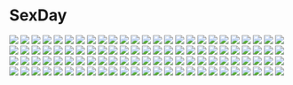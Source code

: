 # SexDay
![](https://konachan.com/jpeg/a6bb6f22a8de9a7146b33948322f0a25/Konachan.com%20-%20170784%20blush%20breasts%20cube%20fingering%20gray_hair%20long_hair%20navel%20nipples%20no_bra%20panties%20panty_pull%20red_eyes%20shirt_lift%20tears%20thighhighs%20twintails%20underwear%20wet.jpg)
![](https://konachan.com/jpeg/43f759bb82be1f9a896403839a46740e/Konachan.com%20-%20259310%202girls%20bikini%20black_hair%20blush%20breasts%20cameltoe%20cleavage%20long_hair%20moon%20pink_eyes%20pink_hair%20shima_rin%20shoujo_ai%20sleeping%20swimsuit%20yuru_camp.jpg)
![](https://konachan.com/image/a5ec6817f3bad96dd341d1d06deae150/Konachan.com%20-%2012471%20bikini%20goshuushou-sama_ninomiya-kun%20swimsuit%20tsukimura_mayu.jpg)
![](https://konachan.com/jpeg/493e5345e2f6396e82020b09b65f0123/Konachan.com%20-%2018240%20school_rumble%20tsukamoto_tenma.jpg)
![](https://konachan.com/jpeg/e9170fea95468d05fcd8c46f87a7d69c/Konachan.com%20-%20170467%20book%20bow%20braids%20game_cg%20hontani_kanae%20long_hair%20natsume_koyomi%20red_eyes%20ribbons%20saga_planets%20school_uniform%20skirt%20twintails%20white_hair.jpg)
![](https://konachan.com/jpeg/1d8d740a9e1398632b95451e4dd6994e/Konachan.com%20-%20124817%20censored%20ex-one%20fellatio%20game_cg%20gray_hair%20manatsu_no_yoru_no_yuki_monogatari%20mikeou%20nude%20penis%20red_eyes%20shinjou_yukina%20short_hair%20wet.jpg)
![](https://konachan.com/jpeg/d16073cec3f3d8b705a515b0f51544a2/Konachan.com%20-%20216732%20aliasing%20aqua_eyes%20aqua_hair%20barefoot%20blue%20hatsune_miku%20long_hair%20sky%20syego%20tattoo%20tie%20twintails%20vocaloid.jpg)
![](https://konachan.com/image/52069a85d74a8a8cc559d860b246e339/Konachan.com%20-%2051079%20brown_eyes%20brown_hair%20green%20long_hair%20ponytail%20suzumiya_haruhi%20suzumiya_haruhi_no_yuutsu.jpg)
![](https://konachan.com/image/b366ad89bde1df8aff93c170c929742b/Konachan.com%20-%2036102%20chaos%3Bhead%20orihara_kozue.jpg)
![](https://konachan.com/image/02f65e2c64706e0c9eaa55f653baf0f9/Konachan.com%20-%2045757%20black_hair%20blonde_hair%20brown_eyes%20brown_hair%20chibi%20futami_ami%20futami_mami%20glasses%20green_eyes%20group%20idolmaster%20miura_azusa%20ribbons%20twins%20wink.jpg)
![](https://konachan.com/image/25e700bd3313c829909b2c74ee24d388/Konachan.com%20-%20227259%20blush%20breasts%20brown_hair%20catgirl%20cleavage%20close%20idolmaster%20idolmaster_cinderella_girls%20maekawa_miku%20rakkogawa_rinro%20short_hair.jpg)
![](https://konachan.com/jpeg/9e4cdfa5e1d0b976cb40a119a315e9b6/Konachan.com%20-%20188685%20akino_towako%20breasts%20ichinose_kurumi%20logo%20misono_kaede%20nipples%20nishieda_karin%20nude%20saimin_paranoia%20satomi_shion%20tagme_%28artist%29%20yusa_mizuki.jpg)
![](https://konachan.com/jpeg/460191c164e5b127fc86dd7b6738eef2/Konachan.com%20-%20200996%20blue_hair%20breasts%20cleavage%20clinexgrim%20collar%20gloves%20headdress%20idolmaster%20idolmaster_million_live%21%20pink_eyes%20short_hair%20tokugawa_matsuri.jpg)
![](https://konachan.com/image/b1cded8bffd41ac9e365cfd32d55ee50/Konachan.com%20-%20221062%20blonde_hair%20building%20city%20drink%20instrument%20long_hair%20mcdonald%27s%20night%20ogiso_setsuna%20piano%20snow%20suit%20touma_kazusa%20white_album_2%20zi_ye_%28hbptcsg2%29.jpg)
![](https://konachan.com/jpeg/be38607ab5ced30678691532945b0a4e/Konachan.com%20-%20305207%20aqua_eyes%20armor%20black_hair%20mecha%20mechagirl%20original%20short_hair%20tom-neko_%28zamudo_akiyuki%29.jpg)
![](https://konachan.com/image/c7c1643f4deab1808f51783c2cfff41b/Konachan.com%20-%20225668%20black-rayal%20panties%20princess_peach%20super_mario%20thighhighs%20underwear.jpg)
![](https://konachan.com/jpeg/e2bb8df7026a214b343d57c324c57c2e/Konachan.com%20-%20214931%202girls%20black_hair%20blush%20bow%20byruu%20furoria%20gray_hair%20headdress%20lolita_fashion%20long_hair%20pantyhose%20purple_eyes%20ribbons%20school_uniform%20shironeko_project.jpg)
![](https://konachan.com/jpeg/c843f3c7790659520fbf524092a26cb8/Konachan.com%20-%20174657%20blue_hair%20boots%20bow%20flowers%20grass%20hat%20hinanawi_tenshi%20kanimiso-wassyoi%20moon%20red_eyes%20sword%20touhou%20weapon.jpg)
![](https://konachan.com/image/956a55fc10f77de2e07604efc5508acb/Konachan.com%20-%2045673%20edward_elric%20fullmetal_alchemist%20roy_mustang.jpg)
![](https://konachan.com/jpeg/6d51a1829b0a87d832721a5f3b9c6280/Konachan.com%20-%20285116%20bow%20brown_hair%20building%20butterfly%20chinese_dress%20headdress%20long_hair%20red_eyes%20ribbons%20sky%20tidsean%20umbrella%20vocaloid%20wristwear%20yuezheng_ling.jpg)
![](https://konachan.com/jpeg/e1920319f0d19a4509acc89b5ec4bda2/Konachan.com%20-%20151103%20botan_%28artist%29%20breasts%20brown_hair%20censored%20game_cg%20nipples%20nude%20omae_no_onna_o_netotteyaru%20sex%20takagi_shiori%20wet.jpg)
![](https://konachan.com/image/dd56f9a57beac3fc39e50701c78085e9/Konachan.com%20-%208067%20izumi_konata%20lucky_star%20school_uniform.jpg)
![](https://konachan.com/image/9ac07ef3106880b811b4ca4c2f7b903d/Konachan.com%20-%2025064%20kei_%28artist%29%20red_eyes%20rozen_maiden%20suigintou.jpg)
![](https://konachan.com/image/17293b12add5df4cdb60804a9ad0217d/Konachan.com%20-%20301158%20ass%20black_hair%20blush%20breasts%20nipples%20ogino_%28oginogino%29%20original%20panties%20pantyhose%20pussy_juice%20shirt_lift%20short_hair%20spread_legs%20underwear%20yellow_eyes.jpg)
![](https://konachan.com/image/6b04d6c8417d08b6b29ff1cd4c502db4/Konachan.com%20-%20278525%20black_hair%20blue_eyes%20bow%20breasts%20cleavage%20hoo_bamon%20long_hair%20panties%20penis%20realistic%20spread_legs%20twintails%20uncensored%20underwear%20watermark.jpg)
![](https://konachan.com/jpeg/4813adaa67a3ad478d138b96e50b23b3/Konachan.com%20-%20273984%20aircraft%20aliceblue%20anthropomorphism%20azur_lane%20bikini%20bow%20headband%20navel%20pink_hair%20purple_eyes%20short_hair%20swim_ring%20swimsuit%20water%20wristwear.jpg)
![](https://konachan.com/jpeg/1eacd0a93cf6666cc144ed8e98a09c39/Konachan.com%20-%20122315%20aikawa_jun%20long_hair%20monochrome%20rby%20thighhighs%20zaregoto_series.jpg)
![](https://konachan.com/image/6554537f5b2dade8cb2c7a782baad5ca/Konachan.com%20-%20237004%202girls%20aqua_eyes%20aqua_hair%20dress%20ecoliff%20gloves%20headband%20konno_yuuki%20long_hair%20pointed_ears%20red_eyes%20sword_art_online%20thighhighs%20yuuki_asuna.jpg)
![](https://konachan.com/image/787d3200d1e9d0a25e0b84d5c0bb9f8c/Konachan.com%20-%2026433%20fate_%28series%29%20fate_stay_night%20tohsaka_rin%20type-moon.jpg)
![](https://konachan.com/jpeg/7fa0ffa229ba0c1d5960c6d5edf7f8a3/Konachan.com%20-%2069842%20bandage%20blush%20breasts%20censored%20game_cg%20hanasaki_uri%20long_hair%20moon%20night%20nipples%20nude%20purple_hair%20skyfish%20stars%20tears.jpg)
![](https://konachan.com/image/2689fddf01dea28189ec8b8d8389fab0/Konachan.com%20-%2029255%20littlewitch%20oyari_ashito.jpg)
![](https://konachan.com/image/c4d122615ace6d66b11042f28c106f5e/Konachan.com%20-%2032456%20tagme.jpg)
![](https://konachan.com/image/2771dfd787678cf4c0a4db0685f866ac/Konachan.com%20-%2094142%20blonde_hair%20boots%20hat%20mahou_shoujo_madoka_magica%20panties%20thighhighs%20tomoe_mami%20underwear%20yellow_eyes.jpg)
![](https://konachan.com/image/1237159c0cbb029bd6e884407af7ce9e/Konachan.com%20-%20305774%20animal%20black_hair%20book%20cat%20couch%20leaves%20long_hair%20minncn%20orange_eyes%20original%20school_uniform%20skirt.jpg)
![](https://konachan.com/jpeg/c72411a7839bd70b749d13c7cbdf1e7e/Konachan.com%20-%20291233%20anthropomorphism%20azur_lane%20breasts%20close%20cum%20formidable_%28azur_lane%29%20paizuri%20penis%20wenzheng147.jpg)
![](https://konachan.com/jpeg/1008d562e2ea5954822a2abe5a54620b/Konachan.com%20-%20136172%20animal%20fish%20original%20rby%20scenic%20water%20waterfall.jpg)
![](https://konachan.com/jpeg/ca6099580facb66417e8bed20a3ba5ad/Konachan.com%20-%2040200%20tengen_toppa_gurren_lagann%20topless%20yoko_littner.jpg)
![](https://konachan.com/jpeg/8102a0473fd7ee866c34521997c1623e/Konachan.com%20-%20227760%20headband%20kaede_%28artist%29%20long_hair%20original%20ponytail%20red_eyes%20school_uniform%20skirt%20thighhighs%20third-party_edit%20white%20white_hair%20zettai_ryouiki.jpg)
![](https://konachan.com/jpeg/a90e4700b2f872166a375bcb608ce0eb/Konachan.com%20-%20300134%20breasts%20brown_hair%20cum%20fingering%20granblue_fantasy%20hirotan_insitao%20long_hair%20morrigna_%28granblue_fantasy%29%20nipples%20nude%20wings.jpg)
![](https://konachan.com/jpeg/a2078cb1da3ec9849c005868be5c9811/Konachan.com%20-%2067025%20detroit_metal_city%20negishi_soichi.jpg)
![](https://konachan.com/image/c1042e4e7c5532c75b5ad327630e67b4/Konachan.com%20-%20267979%20ass%20bikini%20blush%20breasts%20cleavage%20clouds%20garter%20group%20gun%20hat%20headband%20navel%20original%20ponytail%20red_eyes%20shorts%20sideboob%20sky%20swimsuit%20water%20weapon.jpg)
![](https://konachan.com/image/f298d7115b6b6b3ba5969b06e921e0c4/Konachan.com%20-%20186070%20blush%20bra%20breasts%20cleavage%20kestrel%20long_hair%20monochrome%20navel%20original%20pantyhose%20underwear.jpg)
![](https://konachan.com/image/0d9c1df617269e39b84d06a99c2d5742/Konachan.com%20-%2011885%20cal_devens%20phantom_of_inferno.jpg)
![](https://konachan.com/image/5670629da19107e656c965a0a75ca590/Konachan.com%20-%20291011%20blonde_hair%20blue_eyes%20blue_hair%20candy%20dark_skin%20lollipop%20long_hair%20pink_eyes%20pink_hair%20red_eyes%20school_uniform%20short_hair%20swimsuit%20yume_no_owari.jpg)
![](https://konachan.com/image/b623e8a016bd1b182e0d5a1c98be355d/Konachan.com%20-%2011772%20pointed_ears%20shuffle.jpg)
![](https://konachan.com/image/73955257fb10bc9bdf11fbfb3a5d2e0a/Konachan.com%20-%2057778%20close%20suzumiya_haruhi%20suzumiya_haruhi_no_yuutsu.jpg)
![](https://konachan.com/jpeg/4b9fdd7269ad46a6cbb7e81dd4ccfafe/Konachan.com%20-%20174300%202girls%20aqua_eyes%20fan%20hat%20headband%20ishimu%20katana%20konpaku_youmu%20myon%20petals%20pink_eyes%20pink_hair%20short_hair%20sword%20touhou%20weapon%20white_hair.jpg)
![](https://konachan.com/image/a1b52756a0e88268de5ba4e1efec833f/Konachan.com%20-%2064753%20corticarte_apa_lagranges%20shinkyoku_soukai_polyphonica.jpg)
![](https://konachan.com/image/80520eef59018209572fbe935cf71e8b/Konachan.com%20-%20225272%20black_hair%20blue_eyes%20blush%20braids%20brown_eyes%20brown_hair%20cake%20crying%20food%20group%20misaki_akeno%20nosa_kouko%20ponytail%20red_eyes%20tears%20twintails%20wink.jpg)
![](https://konachan.com/jpeg/313256d7fce9cd27f2b44617dc392724/Konachan.com%20-%20206989%205240mosu%20aliasing%20ass%20blush%20breasts%20cleavage%20clownpiece%20fairy%20hat%20long_hair%20nopan%20panties%20red_eyes%20thighhighs%20touhou%20underwear%20upskirt%20wings.jpg)
![](https://konachan.com/jpeg/d7681d738dd4f6eafff2218ee691e918/Konachan.com%20-%20175250%202girls%20anus%20ass%20censored%20game_cg%20kirimiya_sally%20long_hair%20nanase_meruchi%20nopan%20pink_hair%20purple_eyes%20pussy%20pussy_juice%20red_hair%20twintails.jpg)
![](https://konachan.com/jpeg/4944f125d37633d36cf922f01e9f6b92/Konachan.com%20-%20257822%202girls%20anthropomorphism%20azur_lane%20brown_hair%20drink%20food%20fruit%20gray_hair%20japanese_clothes%20kotatsu%20long_hair%20orange_%28fruit%29%20ponytail%20sake%20zicai_tang.jpg)
![](https://konachan.com/jpeg/0368304d0d0eff835c604be0e0a22210/Konachan.com%20-%20167349%20baka_to_test_to_shoukanjuu%20blush%20chibi%20himeji_mizuki%20long_hair%20pink_hair%20purple_eyes%20school_uniform%20skirt%20socks%20transparent%20vector.jpg)
![](https://konachan.com/image/1f976b2a7ce91450254e55565042c102/Konachan.com%20-%20188748%20blue_eyes%20date_a_live%20long_hair%20school_uniform%20skirt%20tobiichi_origami%20translation_request%20tsunako%20white_hair.jpg)
![](https://konachan.com/jpeg/59fce8d1411809078824fc2d5a20c8ba/Konachan.com%20-%20273301%20anthropomorphism%20black_hair%20breasts%20brown_eyes%20cleavage%20girls_frontline%20gun%20headband%20keenh%20long_hair%20navel%20panties%20petals%20signed%20underwear%20weapon.jpg)
![](https://konachan.com/image/6b54a196dfac953bea96c8b230434dab/Konachan.com%20-%20116933%20getsumen%20glasses%20stars%20suzumiya_haruhi%20suzumiya_haruhi_no_yuutsu.jpg)
![](https://konachan.com/image/2264c2cca5e6fd60c624926d8cdd74ec/Konachan.com%20-%20296732%20animal_ears%20barefoot%20bed%20blush%20breasts%20catgirl%20fang%20gray_hair%20long_hair%20mafuyu_%28chibi21%29%20no_bra%20original%20purple_eyes%20tail.jpg)
![](https://konachan.com/jpeg/1309e3c4d5b925e9f5b59c9faaa4cc0e/Konachan.com%20-%20132133%20game_cg%20giga%20hotchkiss%20marui%20sumiyoshi_nana.jpg)
![](https://konachan.com/image/c441fd5ff0bb97937e43074b10af76a9/Konachan.com%20-%20138520%20d_chara_mail%20dmm%20green_hair%20panties%20pantyhose%20tagme_%28artist%29%20underwear.jpg)
![](https://konachan.com/image/7a8b050e20200633ce0ab795beb0567c/Konachan.com%20-%209849%20animal_ears%20catgirl.jpg)
![](https://konachan.com/image/920435429f749e767f50276f07a6a77a/Konachan.com%20-%20226988%20blonde_hair%20original%20signed%20wayne_chan.jpg)
![](https://konachan.com/image/224f60d813d1b451623fe1aeaa696055/Konachan.com%20-%20210372%20bikini%20blush%20breasts%20cleavage%20highschool_dxd%20short_hair%20swimsuit%20tagme_%28artist%29%20toujou_koneko%20white_hair.jpg)
![](https://konachan.com/jpeg/d38ca23eb3d571ab00039f6c629fc6ff/Konachan.com%20-%20246374%20aqua_eyes%20blue_hair%20braids%20breasts%20brown_hair%20dearrose%20flowers%20long_hair%20merc_storia%20reflection%20short_hair%20sleeping%20stars%20tagme_%28character%29%20water.jpg)
![](https://konachan.com/jpeg/a89234a2fd68780dae407fc72b8fda5e/Konachan.com%20-%20297602%20animal_ears%20ass%20black_eyes%20black_hair%20blush%20breasts%20building%20city%20flowers%20long_hair%20mousegirl%20original%20ran%27ou_%28tamago_no_kimi%29%20ribbons%20tail%20wristwear.jpg)
![](https://konachan.com/jpeg/1ae618ec2bee5a63abd03552e630d02b/Konachan.com%20-%20227559%202girls%20aliasing%20aqua_eyes%20ball%20bikini%20bow%20brown_eyes%20brown_hair%20flat_chest%20green_hair%20gun%20hat%20navel%20ribbons%20short_hair%20swim_ring%20swimsuit%20water%20weapon.jpg)
![](https://konachan.com/jpeg/ee3b483a27fb75885aa892afb9a85dff/Konachan.com%20-%20101178%20astalotte%20bed%20game_cg%20hat%20junketsu_megami-sama%20loli%20panties%20pink_hair%20purple_eyes%20thighhighs%20twintails%20underwear.jpg)
![](https://konachan.com/image/b35d612e9d1a34dc718e1eb288aa8933/Konachan.com%20-%209852%20animal_ears%20bell%20blush%20bow%20breasts%20catgirl%20cleavage%20dress%20gloves%20momomiya_ichigo%20panties%20tokyo_mew_mew%20underwear.jpg)
![](https://konachan.com/image/534b8b2ee66ef4e15121b31abe46f27e/Konachan.com%20-%20295335%20abo_%28kawatasyunnnosukesabu%29%20animal_ears%20boots%20cape%20doll%20fang%20halloween%20hat%20lolita_fashion%20original%20pumpkin%20puppet%20red_eyes%20vampire%20white_hair.jpg)
![](https://konachan.com/jpeg/1c867ebbc5c2be9fc3e82dcfce85c1c9/Konachan.com%20-%2079516%20doll%20hakurei_reimu%20hong_meiling%20izayoi_sakuya%20kirisame_marisa%20maid%20miko%20nekoiro%20remilia_scarlet%20shanghai_doll%20thighhighs%20touhou%20vampire%20yakumo_yukari.jpg)
![](https://konachan.com/jpeg/453470b0b1935aea9d784b50116af0c9/Konachan.com%20-%2073785%20close%20k-on%21%20kotobuki_tsumugi%20vector.jpg)
![](https://konachan.com/image/3f40224b2727a9e286b0fd11ceb493e5/Konachan.com%20-%20184165%20anal%20anus%20breasts%20brown_hair%20censored%20cum%20mei_%28pokemon%29%20pantyhose%20pokemon%20pussy%20spread_legs%20spread_pussy%20tenako%20torn_clothes.jpg)
![](https://konachan.com/jpeg/1f13cf70ee06a146d19b0aa85350a563/Konachan.com%20-%20294531%20black_hair%20blush%20breasts%20ensemble_%28company%29%20game_cg%20long_hair%20nipples%20panties%20saionji_youko%20tagme_%28artist%29%20topless%20underwear.jpg)
![](https://konachan.com/image/acaaa35e3c0120e255dcba8801a72679/Konachan.com%20-%20133196%20aqua_eyes%20aqua_hair%20clouds%20hat%20original%20panties%20pointed_ears%20red_silk_bird%20sky%20underwear%20wings.jpg)
![](https://konachan.com/jpeg/d61e1395ac48713e48009bcb9d5e1d62/Konachan.com%20-%20251238%20alice_margatroid%20aqua_eyes%20blonde_hair%20blush%20doll%20hourai%20mage%20nasuno_chiyo%20pantyhose%20shanghai_doll%20short_hair%20sword%20tie%20touhou%20watermark%20weapon.jpg)
![](https://konachan.com/image/b3e27c85635f04fa5fbe0434dafbd1bc/Konachan.com%20-%2012641%20filia%20ohno_tetsuya%20panties%20prism_ark%20sword%20underwear%20weapon.jpg)
![](https://konachan.com/image/121cffe551dcf48323b10f4350288336/Konachan.com%20-%20104405%20all_male%20gokudera_hayato%20hibari_kyouya%20katekyou_hitman_reborn%20lambo%20male%20rokudou_mukuro%20sasagawa_ryohei%20sawada_tsunayoshi%20yamamoto_takeshi.jpg)
![](https://konachan.com/image/6d10847b720b231698e21db3df0ba350/Konachan.com%20-%2069128%20black%20blue_eyes%20blue_hair%20bow%20dress%20hat%20ribbons%20shikieiki_yamaxanadu%20thighhighs%20touhou.jpg)
![](https://konachan.com/jpeg/6aeb0ac60374add1ffc91b1da3e79695/Konachan.com%20-%20128848%20black_hair%20bow%20elbow_gloves%20gloves%20gmot%20gun%20red_eyes%20reiuji_utsuho%20skirt%20thighhighs%20touhou%20weapon%20white%20wings.jpg)
![](https://konachan.com/image/1d346d497b49087d5c20c8f8ee3f659c/Konachan.com%20-%2029417%20clannad%20fujibayashi_kyou%20key%20logo%20long_hair%20purple_eyes%20purple_hair%20school_uniform%20zoom_layer.jpg)
![](https://konachan.com/image/f7e7856823044a81f2e4a01a63413e16/Konachan.com%20-%20217072%20ass%20beach%20bikini%20chibi%20kazu-chan%20keroro_gunsou%20natsumi_hinata%20pink_hair%20sergeant_keroro%20swimsuit%20tagme_%28character%29%20twintails.jpg)
![](https://konachan.com/jpeg/861f003d07ac7b1561306a17933f5cad/Konachan.com%20-%20178666%20119%20dress%20hoodie%20long_hair%20purple_eyes%20purple_hair%20thighhighs%20vocaloid%20voiceroid%20yuzuki_yukari%20zettai_ryouiki.jpg)
![](https://konachan.com/image/9a25c736ffe0bf3013663546d000fba8/Konachan.com%20-%20104645%20blue_eyes%20brown_hair%20flowers%20grass%20long_hair%20original%20sky%20tree.jpg)
![](https://konachan.com/image/60b157500a1dd8b12d9d677649ce3263/Konachan.com%20-%20295325%20agnamore%20aliasing%20black%20food%20fruit%20long_hair%20original%20pink_eyes%20pink_hair%20strawberry.jpg)
![](https://konachan.com/jpeg/fdacadacd6c467ba7f7d797c7b368388/Konachan.com%20-%20163574%202girls%20coracola%20gun%20panty_%28character%29%20panty_%26_stocking_with_garterbelt%20school_uniform%20skirt%20stocking_%28character%29%20weapon.jpg)
![](https://konachan.com/jpeg/0085a4ee0ccdb5c8368b6777bb547e80/Konachan.com%20-%20304185%20anthropomorphism%20ass%20azur_lane%20blush%20bremerton_%28azur_lane%29%20cameltoe%20long_hair%20panties%20pink_hair%20red_eyes%20shirt_lift%20skirt%20underwear%20uzuki_karasu%20wet.jpg)
![](https://konachan.com/jpeg/fa637015b27b3483917c3d86161dae70/Konachan.com%20-%20296222%20ass%20breasts%20brown_eyes%20brown_hair%20cameltoe%20fatal_fury%20king_of_fighters%20long_hair%20ponytail%20shiranui_mai%20sideboob%20sketch%20takatou_suzunosuke.jpg)
![](https://konachan.com/image/ccbdb57507e82c9800a0f60e94873ba3/Konachan.com%20-%20203479%202girls%20bikini%20blonde_hair%20breast_hold%20brown_eyes%20long_hair%20original%20pink_hair%20short_hair%20swimsuit%20underboob%20water%20wet%20wox%20yuri.jpg)
![](https://konachan.com/image/bf47516930417829850e278e09a007e3/Konachan.com%20-%20195153%20blonde_hair%20bubbles%20clouds%20def_%28chronowarld%29%20leopard_%28yatterman%29%20long_hair%20male%20sky%20socks%20sunset%20yoru_no_yatterman.jpg)
![](https://konachan.com/image/3ae0d081d424e3157f1d1e5ce08b42df/Konachan.com%20-%2047051%20dragonball%20muten_roshi.jpg)
![](https://konachan.com/image/700998fbc8548e2a548fd67a17d8e092/Konachan.com%20-%20292072%20animal_ears%20bikini%20blonde_hair%20glasses%20gloves%20horns%20long_hair%20navel%20original%20ponytail%20purple_hair%20swimsuit%20tattoo%20thighhighs%20white%20yutazou.jpg)
![](https://konachan.com/jpeg/8d3e8d78e74f104ae7b3a80ef8714819/Konachan.com%20-%20173092%20all_male%20bellezza_felutia%20black_hair%20building%20clouds%20felutiahime%20long_hair%20male%20necklace%20original%20red_eyes%20sky%20torii%20trap%20tree%20watermark.jpg)
![](https://konachan.com/image/11ced7e718e21e8cadacf8a9116f4dbb/Konachan.com%20-%20109724%20blonde_hair%20blue_eyes%20hat%20headphones%20nagimiso%20original%20space%20stars.jpg)
![](https://konachan.com/image/aa3b7088b9857d91aef8327ad3ff6065/Konachan.com%20-%20197253%20aqua_eyes%20aqua_hair%20barefoot%20bubbles%20dress%20flowers%20hatsune_miku%20long_hair%20ribbons%20twintails%20underwater%20vocaloid%20water%20yezhi_na.jpg)
![](https://konachan.com/image/4c2b323e2b2725ba5bccd31ea9d07683/Konachan.com%20-%20133234%20animal%20bird%20blonde_hair%20blue_eyes%20book%20braids%20dress%20long_hair%20original%20sakumamei.jpg)
![](https://konachan.com/image/efafccd00c595f7eb8a46d14787d05f0/Konachan.com%20-%20170662%20ass%20beach%20bikini%20breasts%20catgirl%20cleavage%20clouds%20eyepatch%20group%20hat%20horns%20kisume%20navel%20red_eyes%20signed%20sky%20swimsuit%20tattoo%20touhou%20tree%20water%20wink.jpg)
![](https://konachan.com/jpeg/ad839027653bde2fce1b2f5824431a0d/Konachan.com%20-%2036866%20polychromatic%20sayonara_zetsubou_sensei%20tsunetsuki_matoi.jpg)
![](https://konachan.com/jpeg/2a01f37b8a84bd2564b33fb55f5559b9/Konachan.com%20-%2041483%20hiiragi_kagami%20lucky_star.jpg)
![](https://konachan.com/jpeg/3c7cc144bd4dfeeb6d1f08d5a007a0cd/Konachan.com%20-%20275704%20blonde_hair%20braids%20couch%20green_eyes%20hoodie%20long_hair%20original%20tagme_%28artist%29%20twintails%20underwear.jpg)
![](https://konachan.com/image/09e33d5c87652ada0d4c8d3b1e1ae553/Konachan.com%20-%20231003%20blonde_hair%20felt_%28re%3Azero%29%20haraguroi_you%20knife%20purple_eyes%20re%3Azero_kara_hajimeru_isekai_seikatsu%20scarf.jpg)
![](https://konachan.com/image/1417277f5a85a48c042df07dbecfd970/Konachan.com%20-%2071144%20flowers%20hatsune_miku%20headphones%20sakura_miku%20twintails%20vocaloid.jpg)
